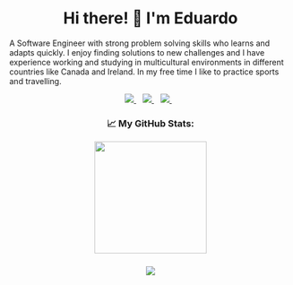 
<h1 align='center'>
 Hi there! 👋  I'm Eduardo
</h1>

<p align='left'>
  A Software Engineer with strong problem solving skills who learns and adapts quickly. I enjoy finding solutions to new challenges
  and I have experience working and studying in multicultural environments in different countries like Canada and Ireland. In my free time I like to practice sports and travelling. 
</p>

<p align='center'>
  <a href="https://github.com/edwardmartins?tab=repositories" target="blank">
   <img src="https://img.shields.io/badge/-Repositories-828091?style=for-the-badge&logo=Github&logoColor=white&link=https://github.com/edwardmartins/Projects"/>
 </a> &nbsp;&nbsp;
  <a href="https://www.linkedin.com/in/edwardmartins/">
    <img src="https://img.shields.io/badge/linkedin-%230077B5.svg?&style=for-the-badge&logo=linkedin&logoColor=white"/>
  </a> &nbsp;&nbsp;
  <a href="mailto:edwardmartinse@gmail.com">
    <img src="https://img.shields.io/badge/Gmail-D14836?style=for-the-badge&logo=gmail&logoColor=white" />        
  </a> &nbsp;&nbsp;  
</p>

<h3 align='center'>
  <p>📈 My GitHub Stats:</p>
  <img height="200em" src="https://github-readme-stats.vercel.app/api/top-langs/?username=edwardmartins&exclude_repo=KNN-Image-Classification&show_icons=true&hide_border=false&layout=compact&langs_count=6"/>
</h3>

<h3 align='center'>
<a href="https://github.com/edwardmartins/github-profile-views-counter">
    <img src="https://komarev.com/ghpvc/?username=edwardmartins">
</a>
</h3>
